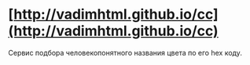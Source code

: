 # [http://vadimhtml.github.io/cc](http://vadimhtml.github.io/cc)
Cервис подбора человекопонятного названия цвета по его hex коду.
